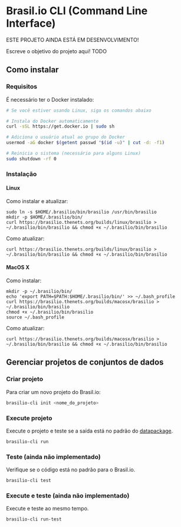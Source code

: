 # Brasil.io CLI (Command Line Interface)

ESTE PROJETO AINDA ESTÁ EM DESENVOLVIMENTO!

Escreve o objetivo do projeto aqui! TODO

## Como instalar

### Requisitos

É necessário ter o Docker instalado:

```bash
# Se você estiver usando Linux, siga os comandos abaixo

# Instala do Docker automaticamente
curl -sSL https://get.docker.io | sudo sh

# Adiciona o usuário atual ao grupo do Docker
usermod -aG docker $(getent passwd "$(id -u)" | cut -d: -f1)

# Reinicia o sistema (necessário para alguns Linux)
sudo shutdown -rf 0
```

### Instalação

#### Linux

Como instalar e atualizar:

```
sudo ln -s $HOME/.brasilio/bin/brasilio /usr/bin/brasilio 
mkdir -p $HOME/.brasilio/bin/
curl https://brasilio.thenets.org/builds/linux/brasilio > ~/.brasilio/bin/brasilio && chmod +x ~/.brasilio/bin/brasilio
```

Como atualizar:

```
curl https://brasilio.thenets.org/builds/linux/brasilio > ~/.brasilio/bin/brasilio && chmod +x ~/.brasilio/bin/brasilio
```


#### MacOS X

Como instalar:

```
mkdir -p ~/.brasilio/bin/
echo 'export PATH=$PATH:$HOME/.brasilio/bin/' >> ~/.bash_profile
curl https://brasilio.thenets.org/builds/macosx/brasilio > ~/.brasilio/bin/brasilio
chmod +x ~/.brasilio/bin/brasilio
source ~/.bash_profile
```

Como atualizar:

```
curl https://brasilio.thenets.org/builds/macosx/brasilio > ~/.brasilio/bin/brasilio && chmod +x ~/.brasilio/bin/brasilio
```


## Gerenciar projetos de conjuntos de dados

### Criar projeto

Para criar um novo projeto do Brasil.io:

```bash
brasilio-cli init <nome_do_projeto>
```

### Execute projeto

Execute o projeto e teste se a saída está no padrão do [datapackage](https://frictionlessdata.io/data-packages/).

```bash
brasilio-cli run
```

### Teste (ainda não implementado)

Verifique se o código está no padrão para o Brasil.io.

```bash
brasilio-cli test
```

### Execute e teste (ainda não implementado)

Execute e teste ao mesmo tempo.

```bash
brasilio-cli run-test
```
